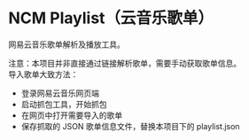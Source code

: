 # NCM Playlist（云音乐歌单）
网易云音乐歌单解析及播放工具。  
  
注意：本项目并非直接通过链接解析歌单，需要手动获取歌单信息。  
导入歌单大致方法：  
- 登录网易云音乐网页端
- 启动抓包工具，开始抓包
- 在网页中打开需要导入的歌单
- 保存抓取的 JSON 歌单信息文件，替换本项目下的 playlist.json
